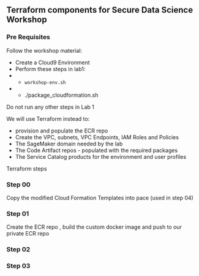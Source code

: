 ## Terraform components for Secure Data Science Workshop

### Pre Requisites

Follow the workshop material: 

* Create a Cloud9 Environment
* Perform these steps in lab1:
* * `workshop-env.sh`
* * ./package_cloudformation.sh 
  


Do not run any other steps in Lab 1 

We will use Terraform instead to:

* provision and populate the ECR repo
* Create the VPC, subnets, VPC Endpoints, IAM Roles and Policies
* The SageMaker domain needed by the lab
* The Code Artifact repos - populated with the required packages
* The Service Catalog products for the environment and user profiles


Terraform steps

### Step 00

Copy the modified Cloud Formation Templates into pace (used in step 04) 

### Step 01

Create the ECR repo , build the custom docker image and push to our private ECR repo

### Step 02



### Step 03

